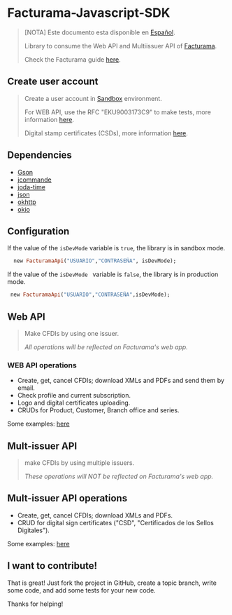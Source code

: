# Facturama-Javascript-SDK

>[NOTA] Este documento esta disponible en [Español].
>
>Library to consume the Web API and Multiissuer API of [Facturama](https://api.facturama.mx/).
>
>Check the Facturama guide [here](https://apisandbox.facturama.mx/guias).

## Create user account

> Create a user account in [Sandbox](https://dev.facturama.mx/api/login) environment.
>
> For WEB API, use the RFC  "EKU9003173C9" to make tests, more information [here](https://apisandbox.facturama.mx/guias/perfil-fiscal).
>
> Digital stamp certificates (CSDs), more information [here](https://github.com/rafa-dx/facturama-CSD-prueba). 

## Dependencies

* [Gson](https://mvnrepository.com/artifact/com.google.code.gson/gson/2.8.2)
* [jcommande](https://mvnrepository.com/artifact/com.beust/jcommander/1.72)
* [joda-time](https://mvnrepository.com/artifact/joda-time/joda-time/2.9.9)
* [json](https://mvnrepository.com/artifact/org.json/json/20180130)
* [okhttp](https://mvnrepository.com/artifact/com.squareup.okhttp/okhttp/2.7.5)
* [okio](https://mvnrepository.com/artifact/com.squareup.okio/okio/1.6.0)

## Configuration

If the value of the ```isDevMode``` variable is ```true```, the library is in sandbox mode.
```.rb
  new FacturamaApi("USUARIO","CONTRASEÑA", isDevMode);
```
If the value of the  ```isDevMode ``` variable is ```false```, the library is in production mode.
 ```.rb
  new FacturamaApi("USUARIO","CONTRASEÑA",isDevMode);
```

## Web API 

> Make CFDIs by using one issuer.
>
> *All operations will be reflected on Facturama's web app.*
> 
### WEB API operations

- Create, get, cancel CFDIs; download XMLs and PDFs and send them by email.
- Check profile and current subscription.
- Logo and digital certificates uploading.
- CRUDs for Product, Customer, Branch office and series.

Some examples: [here](https://github.com/Facturama/facturama-java-sdk/wiki/API-Web)

## Mult-issuer API

> make CFDIs by using multiple issuers.
>
> *These operations will NOT be reflected on Facturama's web app.*
## Mult-issuer API operations

- Create, get, cancel CFDIs; download XMLs and PDFs.
- CRUD for digital sign certificates ("CSD", "Certificados de los Sellos Digitales").


Some examples: [here](https://github.com/Facturama/facturama-java-sdk/wiki/API-Multiemisor)


## I want to contribute!
That is great! Just fork the project in GitHub, create a topic branch, write some code, and add some tests for your new code.

Thanks for helping!

[Español]: ./README.md
